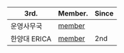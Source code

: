 | 3rd. |  Member. |  Since  |
|---------------|-----|--------|
| 운영사무국 | [member](/3rd/centralOperationTeam.md)  | |
| 한양대 ERICA | [member](/3rd/hanyangUnivErica.md) | 2nd |  
